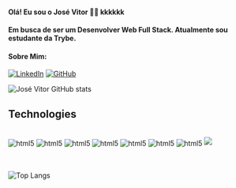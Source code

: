 #### Olá! Eu sou o José Vitor 🤙🏽 kkkkkk
#### Em busca de ser um Desenvolver Web Full Stack. Atualmente sou estudante da Trybe.
#### Sobre Mim:
[![LinkedIn](https://img.shields.io/badge/linkedin-%230077B5.svg?style=for-the-badge&logo=linkedin&logoColor=white)](https://www.linkedin.com/in/jos%C3%A9-vitor-dev/)
[![GitHub](https://img.shields.io/badge/GitHub-100000?style=for-the-badge&logo=github&logoColor=white)](https://github.com/joseVitor03)

![José Vitor GitHub stats](https://github-readme-stats-anuraghazra1.vercel.app/api?username=joseVitor03&theme=dark&show_icons=true)

## Technologies

<div style="display: inline_block"><br>
    <img align="center" alt="html5" src="https://img.shields.io/badge/typescript-%23007ACC.svg?style=for-the-badge&logo=typescript&logoColor=white" />
    <img align="center" alt="html5" src="https://img.shields.io/badge/react-%2320232a.svg?style=for-the-badge&logo=react&logoColor=%2361DAFB" />
    <img align="center" alt="html5" src="https://img.shields.io/badge/JavaScript-F7DF1E?style=for-the-badge&logo=javascript&logoColor=black" />
    <img align="center" alt="html5" src="https://img.shields.io/badge/HTML5-E34F26?style=for-the-badge&logo=html5&logoColor=white" />
    <img align="center" alt="html5" src="https://img.shields.io/badge/Bootstrap-563D7C?style=for-the-badge&logo=bootstrap&logoColor=white" />
    <img align="center" alt="html5" src="https://img.shields.io/badge/Tailwind_CSS-38B2AC?style=for-the-badge&logo=tailwind-css&logoColor=white" />
    <img align="center" alt="html5" src="https://img.shields.io/badge/Redux-593D88?style=for-the-badge&logo=redux&logoColor=white" />
  <img src="https://i.pinimg.com/originals/9c/a6/98/9ca698c2e10fe61210fe9947c5e4be66.gif" />
</div><br><br>
<div style="display: flex">

  ![Top Langs](https://github-readme-stats.vercel.app/api/top-langs/?username=JoseVitor03&hide_progress=false&theme=dark)
  
</div>
